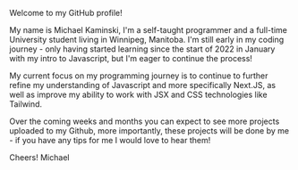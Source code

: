 Welcome to my GitHub profile!

My name is Michael Kaminski, I'm a self-taught programmer and a full-time University student living in Winnipeg, Manitoba. I'm still early in my coding journey - only having started learning since the start of 2022 in January with my intro to Javascript, but I'm eager to continue the process!

My current focus on my programming journey is to continue to further refine my understanding of Javascript and more specifically Next.JS, as well as improve my ability to work with JSX and CSS technologies like Tailwind. 

Over the coming weeks and months you can expect to see more projects uploaded to my Github, more importantly, these projects will be done by me - if you have any tips for me I would love to hear them!

Cheers!
Michael
